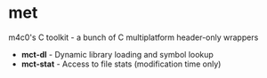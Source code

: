 # met
m4c0's C toolkit - a bunch of C multiplatform header-only wrappers 

* **mct-dl** - Dynamic library loading and symbol lookup
* **mct-stat** - Access to file stats (modification time only)
